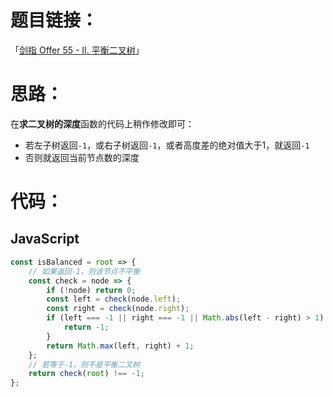 # 题目链接：

「[剑指 Offer 55 - II. 平衡二叉树](https://leetcode-cn.com/problems/ping-heng-er-cha-shu-lcof/)」

# 思路：

在**求二叉树的深度**函数的代码上稍作修改即可：

- 若左子树返回`-1`，或右子树返回`-1`，或者高度差的绝对值大于1，就返回`-1`
- 否则就返回当前节点数的深度

# 代码：

## JavaScript

```javascript
const isBalanced = root => {
    // 如果返回-1，则该节点不平衡
    const check = node => {
        if (!node) return 0;
        const left = check(node.left);
        const right = check(node.right);
        if (left === -1 || right === -1 || Math.abs(left - right) > 1) {
            return -1;
        }
        return Math.max(left, right) + 1;
    };
    // 若等于-1，则不是平衡二叉树
    return check(root) !== -1;
};
```

